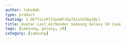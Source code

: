 ```yaml
---
author: tokodab
type: product
featimg: 1-OEffsLoPtIVpaHFiKpfAjxVU36pJ0Ll
title: Avatar Last Airbender Samsung Galaxy S9 Case
tags: [samsung, galaxy, s9]
category: [samsung]
---
```

